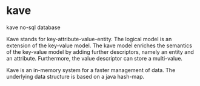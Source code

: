 # kave
kave no-sql database

Kave stands for key-attribute-value-entity. The logical model is an extension of the key-value model.
The kave model enriches the semantics of the key-value model by adding further descriptors, namely an entity and an attribute. Furthermore, the value descriptor can store a multi-value.

Kave is an in-memory system for a faster management of data. The underlying data structure is based on a java hash-map.
